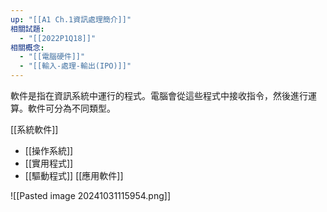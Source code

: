 ```yaml
---
up: "[[A1 Ch.1資訊處理簡介]]"
相關試題:
  - "[[2022P1Q18]]"
相關概念:
  - "[[電腦硬件]]"
  - "[[輸入-處理-輸出(IPO)]]"
---
```

軟件是指在資訊系統中運行的程式。電腦會從這些程式中接收指令，然後進行運算。軟件可分為不同類型。

[[系統軟件]]
- [[操作系統]]
- [[實用程式]]
- [[驅動程式]]
[[應用軟件]]

![[Pasted image 20241031115954.png]]

